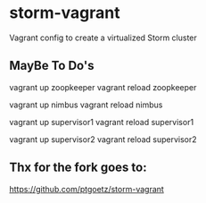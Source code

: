 storm-vagrant
=============

Vagrant config to create a virtualized Storm cluster

MayBe To Do's
-------------

vagrant up zoopkeeper
vagrant reload zoopkeeper

vagrant up nimbus
vagrant reload nimbus

vagrant up supervisor1
vagrant reload supervisor1

vagrant up supervisor2
vagrant reload supervisor2

Thx for the fork goes to:
-------------------------

https://github.com/ptgoetz/storm-vagrant
